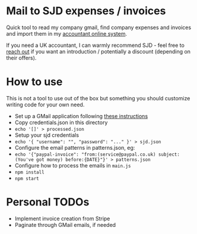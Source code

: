 # Mail to SJD expenses / invoices

Quick tool to read my company gmail, find company expenses and invoices and import them in my [accountant online system](https://sjdaccountancy.com/).

If you need a UK accountant, I can warmly recommend SJD - feel free to [reach out](mailto:hi@framp.me) if you want an introduction / potentially a discount (depending on their offers).

# How to use

This is not a tool to use out of the box but something you should customize writing code for your own need.

- Set up a GMail application following [these instructions](https://developers.google.com/gmail/api/quickstart/nodejs)
- Copy credentials.json in this directory
- `echo '[]' > processed.json`
- Setup your sjd credentials
- `echo '{ "username": "", "password": "..." }' > sjd.json`
- Configure the email patterns in patterns.json, eg:
- `echo '{"paypal-invoice": "from:(service@paypal.co.uk) subject:(You've got money) before:{DATE}"}' > patterns.json`
- Configure how to process the emails in `main.js`
- `npm install`
- `npm start`

# Personal TODOs

- Implement invoice creation from Stripe
- Paginate through GMail emails, if needed
